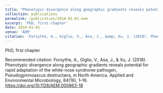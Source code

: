 ```yaml
---
title: "Phenotypic divergence along geographic gradients reveals potential for rapid adaptation of the white-nose syndrome pathogen, Pseudogymnoascus destructans, in North America"
collection: publications
permalink: /publication/2018-01-01-aem
excerpt: 'PhD, first chapter'
date: 2018-01-01
venue: 'AEM'
citation: 'Forsythe, A., Giglio, V., Asa, J., &amp; Xu, J. (2018). Phenotypic divergence along geographic gradients reveals potential for rapid adaptation of the white-nose syndrome pathogen, Pseudogymnoascus destructans, in North America. Applied and Environmental Microbiology, 84(16), 1–16. https://doi.org/10.1128/AEM.000863-18'
---
```

PhD, first chapter

Recommended citation: Forsythe, A., Giglio, V., Asa, J., & Xu, J. (2018). Phenotypic divergence along geographic gradients reveals potential for rapid adaptation of the white-nose syndrome pathogen, Pseudogymnoascus destructans, in North America. Applied and Environmental Microbiology, 84(16), 1–16. https://doi.org/10.1128/AEM.000863-18